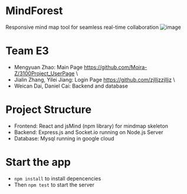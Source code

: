 # MindForest
Responsive mind map tool for seamless real-time collaboration
![image](https://user-images.githubusercontent.com/79785628/163191545-61a69c2b-0ed7-4ba9-b20b-7373b81fe8db.png)
# Team E3
* Mengyuan Zhao: Main Page https://github.com/Moira-Z/3100Project_UserPage \\
* Jialin Zhang, Yilei Jiang: Login Page https://github.com/zjlljzzjlljz \\
* Weican Dai, Daniel Cai: Backend and database


# Project Structure
  * Frontend: React and jsMind (npm library) for mindmap skeleton
  * Backend: Express.js and Socket.io running on Node.js Server
  * Database: Mysql running in google cloud
# Start the app
  * `npm install` to install depencencies
  * Then `npm test` to start the server
